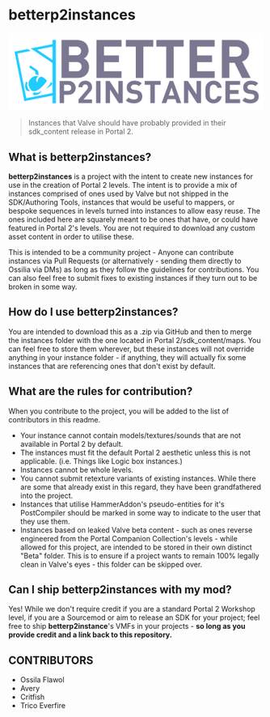 # betterp2instances

![BetterP2Instances Logo](https://github.com/OssyFlawol/betterp2instances/blob/main/better_p2_instances-01.png?raw=true)

> Instances that Valve should have probably provided in their sdk_content release in Portal 2. 

## What is betterp2instances?

**betterp2instances** is a project with the intent to create new instances for use in the creation of Portal 2 levels. The intent is to provide a mix of instances comprised of ones used by Valve but not shipped in the SDK/Authoring Tools, instances that would be useful to mappers, or bespoke sequences in levels turned into instances to allow easy reuse. The ones included here are squarely meant to be ones that have, or could have featured in Portal 2's levels. You are not required to download any custom asset content in order to utilise these.

This is intended to be a community project - Anyone can contribute instances via Pull Requests (or alternatively - sending them directly to Ossilia via DMs) as long as they follow the guidelines for contributions. You can also feel free to submit fixes to existing instances if they turn out to be broken in some way.

## How do I use betterp2instances?

You are intended to download this as a .zip via GitHub and then to merge the instances folder with the one located in Portal 2/sdk_content/maps. You can feel free to store them wherever, but these instances will not override anything in your instance folder - if anything, they will actually fix some instances that are referencing ones that don't exist by default.

## What are the rules for contribution?

When you contribute to the project, you will be added to the list of contributors in this readme. 

- Your instance cannot contain models/textures/sounds that are not available in Portal 2 by default.
- The instances must fit the default Portal 2 aesthetic unless this is not applicable. (i.e. Things like Logic box instances.)
- Instances cannot be whole levels.
- You cannot submit retexture variants of existing instances. While there are some that already exist in this regard, they have been grandfathered into the project.
- Instances that utilise HammerAddon's pseudo-entities for it's PostCompiler should be marked in some way to indicate to the user that they use them.
- Instances based on leaked Valve beta content - such as ones reverse engineered from the Portal Companion Collection's levels - while allowed for this project, are intended to be stored in their own distinct "Beta" folder. This is to ensure if a project wants to remain 100% legally clean in Valve's eyes - this folder can be skipped over.

## Can I ship betterp2instances with my mod?
Yes! While we don't require credit if you are a standard Portal 2 Workshop level, if you are a Sourcemod or aim to release an SDK for your project; feel free to ship **betterp2instance**'s VMFs in your projects - **so long as you provide credit and a link back to this repository.**

## CONTRIBUTORS

- Ossila Flawol
- Avery
- Critfish
- Trico Everfire
